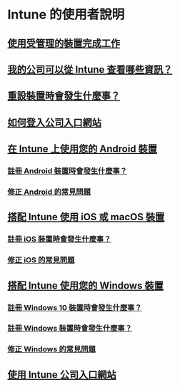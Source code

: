 # Intune 的使用者說明
## [使用受管理的裝置完成工作](use-managed-devices-to-get-work-done.md)
## [我的公司可以從 Intune 查看哪些資訊？](what-info-can-your-company-see-when-you-enroll-your-device-in-intune.md)
## [重設裝置時會發生什麼事？](what-happens-if-you-reset-your-device-cpwebsite.md)
## [如何登入公司入口網站](sign-in-to-the-company-portal.md)
## [在 Intune 上使用您的 Android 裝置](using-your-android-device-with-intune.md)
### [註冊 Android 裝置時會發生什麼事？](what-happens-if-you-install-the-company-portal-app-and-enroll-your-device-in-intune-android.md)
### [修正 Android 的常見問題](troubleshoot-your-device-android.md)
## [搭配 Intune 使用 iOS 或 macOS 裝置](using-your-iOS-or-macOS-device-with-intune.md)
### [註冊 iOS 裝置時會發生什麼事？](what-happens-if-you-install-the-company-portal-app-and-enroll-your-device-in-intune-ios.md)
### [修正 iOS 的常見問題](troubleshoot-your-device-iOS.md)
## [搭配 Intune 使用您的 Windows 裝置](using-your-windows-device-with-intune.md)
### [註冊 Windows 10 裝置時會發生什麼事？](what-happens-if-you-install-the-company-portal-app-and-enroll-your-device-in-intune-windows10.md)
### [註冊 Windows 裝置時會發生什麼事？](what-happens-if-you-install-the-company-portal-app-and-enroll-your-device-in-intune-windows.md)
### [修正 Windows 的常見問題](troubleshoot-your-device-windows.md)
## [使用 Intune 公司入口網站](using-the-intune-company-portal-website.md)
